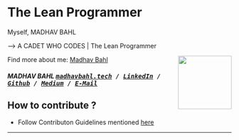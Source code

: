# The Lean Programmer

Myself, MADHAV BAHL

--> A CADET WHO CODES | The Lean Programmer

[<img src="https://avatars1.githubusercontent.com/u/26179770?s=400&v=4" align="right" height="120">](http://madhavbahl.ml/)

Find more about me: <a href="http://madhavbahl.tech/">Madhav Bahl</a> <br />

##### MADHAV BAHL <kbd>[madhavbahl.tech](http://madhavbahl.tech) / [LinkedIn](https://www.linkedin.com/in/madhavbahl/) / [Github](https://www.github.com/MadhavBahlMD) / [Medium](https://medium.com/@madhavbahl10) / [E-Mail](mailto:madhavbahl@gmail.com)</kbd>

## How to contribute ? 
- Follow Contributon Guidelines mentioned [here](https://github.com/HITK-TECH-Community/Community-Website/CONTRIBUTING.md)
------